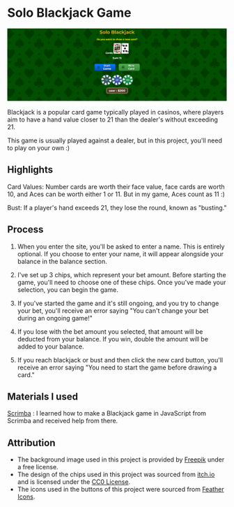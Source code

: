 # Solo Blackjack Game

![Solo Blackjack Website](images/introduction.png)

Blackjack is a popular card game typically played in casinos, where players aim to have a hand value closer to 21 than the dealer's without exceeding 21. 

This game is usually played against a dealer, but in this project, you'll need to play on your own :)

## Highlights

Card Values: Number cards are worth their face value, face cards are worth 10, and Aces can be worth either 1 or 11. But in my game, Aces count as 11 :) 

Bust: If a player's hand exceeds 21, they lose the round, known as "busting."

## Process

1. When you enter the site, you'll be asked to enter a name. This is entirely optional. If you choose to enter your name, it will appear alongside your balance in the balance section.

2. I've set up 3 chips, which represent your bet amount. Before starting the game, you'll need to choose one of these chips. Once you've made your selection, you can begin the game.

3. If you've started the game and it's still ongoing, and you try to change your bet, you'll receive an error saying "You can't change your bet during an ongoing game!"

4. If you lose with the bet amount you selected, that amount will be deducted from your balance. If you win, double the amount will be added to your balance.

5. If you reach blackjack or bust and then click the new card button, you'll receive an error saying "You need to start the game before drawing a card."

## Materials I used

[Scrimba](https://scrimba.com) : I learned how to make a Blackjack game in JavaScript from Scrimba and received help from there.

## Attribution

- The background image used in this project is provided by [Freepik](https://www.freepik.com) under a free license.
- The design of the chips used in this project was sourced from [itch.io](https://mehrasaur.itch.io/3d-poker-pack) and is licensed under the [CC0 License](https://creativecommons.org/publicdomain/zero/1.0/).
- The icons used in the buttons of this project were sourced from [Feather Icons](https://feathericons.com/).









